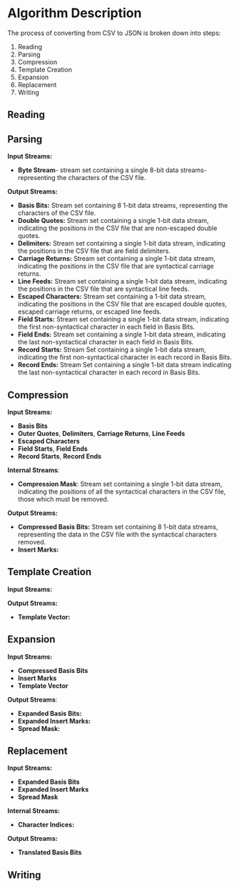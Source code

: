 # Algorithm Description

The process of converting from CSV to JSON is broken down into steps:

1. Reading
2. Parsing
3. Compression
4. Template Creation
5. Expansion
6. Replacement
7. Writing

## Reading



## Parsing

**Input Streams:**

- **Byte Stream**- stream set containing a single 8-bit data streams- representing the characters of the CSV file.

**Output Streams:**

- **Basis Bits:** Stream set containing 8 1-bit data streams, representing the characters of the CSV file.
- **Double Quotes:** Stream set containing a single 1-bit data stream, indicating the positions in the CSV file that are non-escaped double quotes.
- **Delimiters:** Stream set containing a single 1-bit data stream, indicating the positions in the CSV file that are field delimiters.
- **Carriage Returns:** Stream set containing a single 1-bit data stream, indicating the positions in the CSV file that are syntactical carriage returns.
- **Line Feeds:** Stream set containing a single 1-bit data stream, indicating the positions in the CSV file that are syntactical line feeds.
- **Escaped Characters:** Stream set containing a 1-bit data stream, indicating the positions in the CSV file that are escaped double quotes, escaped carriage returns, or escaped line feeds.
- **Field Starts:** Stream set containing a single 1-bit data stream, indicating the first non-syntactical character in each field in Basis Bits.
- **Field Ends:** Stream set containing a single 1-bit data stream, indicating the last non-syntactical character in each field in Basis Bits.
- **Record Starts:** Stream Set containing a single 1-bit data stream, indicating the first non-syntactical character in each record in Basis Bits.
- **Record Ends:** Stream Set containing a single 1-bit data stream indicating the last non-syntactical character in each record in Basis Bits.

## Compression

**Input Streams:**

- **Basis Bits**
- **Outer Quotes**, **Delimiters**, **Carriage Returns**, **Line Feeds**
- **Escaped Characters**
- **Field Starts**, **Field Ends**
- **Record Starts**, **Record Ends**

**Internal Streams**:

- **Compression Mask**: Stream set containing a single 1-bit data stream, indicating the positions of all the syntactical characters in the CSV file, those which must be removed.

**Output Streams:**

- **Compressed Basis Bits:** Stream set containing 8 1-bit data streams, representing the data in the CSV file with the syntactical characters removed.
- **Insert Marks:**

## Template Creation

**Input Streams:**

**Output Streams:**

- **Template Vector:**

## Expansion

**Input Streams:**

- **Compressed Basis Bits**
- **Insert Marks**
- **Template Vector**

**Output Streams**:

- **Expanded Basis Bits:**
- **Expanded Insert Marks:**
- **Spread Mask:**

## Replacement

**Input Streams:**

- **Expanded Basis Bits**
- **Expanded Insert Marks**
- **Spread Mask**

**Internal Streams:**

- **Character Indices:**

**Output Streams:**

- **Translated Basis Bits**

## Writing

